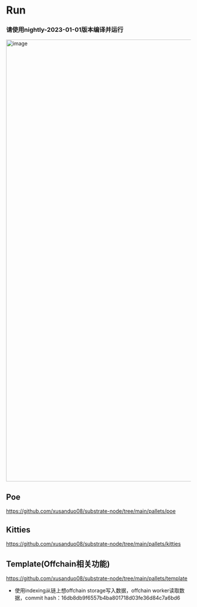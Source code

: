 # Run

### 请使用nightly-2023-01-01版本编译并运行

<img width="1202" alt="image" src="https://github.com/xusanduo08/substrate-node/assets/17930163/175c80db-f08e-4238-99ca-3fd320b7a708">



## Poe

https://github.com/xusanduo08/substrate-node/tree/main/pallets/poe

## Kitties

https://github.com/xusanduo08/substrate-node/tree/main/pallets/kitties

## Template(Offchain相关功能)

https://github.com/xusanduo08/substrate-node/tree/main/pallets/template

* 使用indexing从链上想offchain storage写入数据，offchain worker读取数据，commit hash：16db8db9f6557b4ba801718d03fe36d84c7a6bd6
